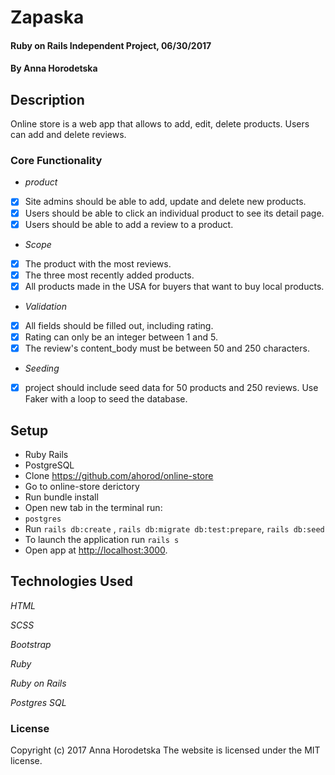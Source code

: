 # Zapaska

#### Ruby on Rails Independent Project, 06/30/2017

#### By Anna Horodetska

## Description

Online store is a web app that allows to add, edit, delete products. Users can add and delete reviews.

### Core Functionality
* _product_
- [x] Site admins should be able to add, update and delete new products.
- [x] Users should be able to click an individual product to see its detail page.
- [x] Users should be able to add a review to a product.
* _Scope_
- [x] The product with the most reviews.
- [x] The three most recently added products.
- [x] All products made in the USA for buyers that want to buy local products.
* _Validation_
- [x] All fields should be filled out, including rating.
- [x] Rating can only be an integer between 1 and 5.
- [x] The review's content_body must be between 50 and 250 characters.
* _Seeding_
- [x] project should include seed data for 50 products and 250 reviews. Use Faker with a loop to seed the database.

## Setup

* Ruby Rails
* PostgreSQL
* Clone https://github.com/ahorod/online-store
* Go to online-store derictory
* Run bundle install
* Open new tab in the terminal run:
* `postgres`
* Run `rails db:create` , `rails db:migrate db:test:prepare`, `rails db:seed`
* To launch the application run `rails s`
* Open app at [http://localhost:3000](http://localhost:3000).

## Technologies Used

_HTML_

_SCSS_

_Bootstrap_

_Ruby_

_Ruby on Rails_

_Postgres SQL_

### License

Copyright (c) 2017 Anna Horodetska
The website is licensed under the MIT license.
